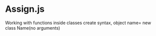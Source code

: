 # Assign.js
Working with functions inside classes
create syntax,
    object name= new class Name(no arguments)
    

